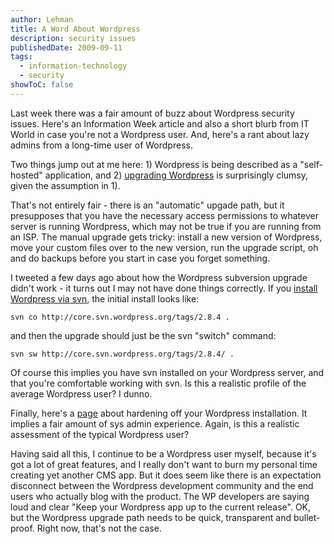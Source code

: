 ```yaml
---
author: Lehman
title: A Word About Wordpress
description: security issues
publishedDate: 2009-09-11
tags:
  - information-technology
  - security
showToC: false
---
```


Last week there was a fair amount of buzz about Wordpress security issues. Here's an Information Week article and also a short blurb from IT World in case you're not a Wordpress user. And, here's a rant about lazy admins from a long-time user of Wordpress.

Two things jump out at me here: 1) Wordpress is being described as a "self-hosted" application, and 2) [upgrading Wordpress](http://codex.wordpress.org/Upgrading_WordPress) is surprisingly clumsy, given the assumption in 1).

That's not entirely fair - there is an "automatic" upgade path, but it presupposes that you have the necessary access permissions to whatever server is running Wordpress, which may not be true if you are running from an ISP. The manual upgrade gets tricky: install a new version of Wordpress, move your custom files over to the new version, run the upgrade script, oh and do backups before you start in case you forget something.

I tweeted a few days ago about how the Wordpress subversion upgrade didn't work - it turns out I may not have done things correctly. If you [install Wordpress via svn](http://codex.wordpress.org/Installing/Updating_WordPress_with_Subversion), the initial install looks like:

`svn co http://core.svn.wordpress.org/tags/2.8.4 .`

and then the upgrade should just be the svn "switch" command:

`svn sw http://core.svn.wordpress.org/tags/2.8.4/ .`

Of course this implies you have svn installed on your Wordpress server, and that you're comfortable working with svn. Is this a realistic profile of the average Wordpress user? I dunno.

Finally, here's a [page](http://codex.wordpress.org/Hardening_WordPress) about hardening off your Wordpress installation. It implies a fair amount of sys admin experience. Again, is this a realistic assessment of the typical Wordpress user?

Having said all this, I continue to be a Wordpress user myself, because it's got a lot of great features, and I really don't want to burn my personal time creating yet another CMS app. But it does seem like there is an expectation disconnect between the Wordpress development community and the end users who actually blog with the product. The WP developers are saying loud and clear "Keep your Wordpress app up to the current release". OK, but the Wordpress upgrade path needs to be quick, transparent and bullet-proof. Right now, that's not the case.
